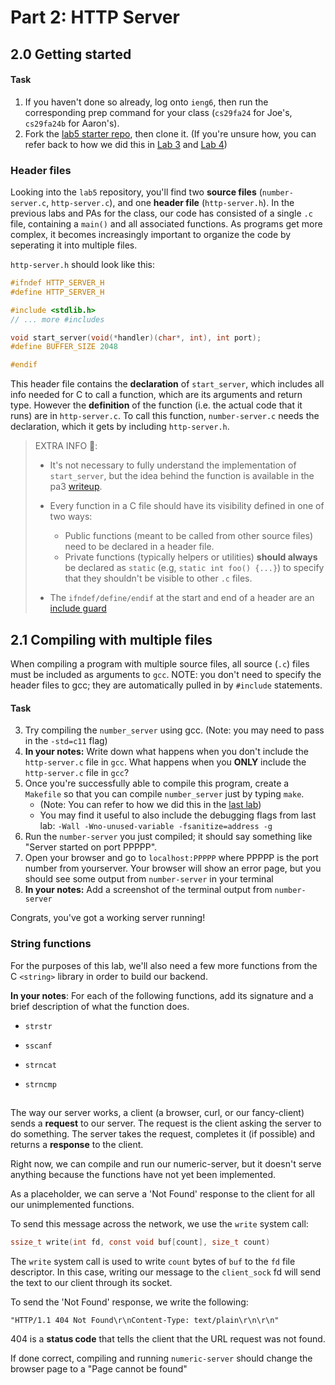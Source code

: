 # Part 2: HTTP Server

## 2.0 Getting started
#### Task

1. If you haven't done so already, log onto `ieng6`, then run the corresponding prep command for your class (`cs29fa24` for Joe's, `cs29fa24b` for Aaron's).
2. Fork the [lab5 starter repo](https://github.com/ucsd-cse29/lab5-starter), then clone it. (If you're unsure how, you can refer back to how we did this in
   [Lab 3](../week3/index.html#42---git-cli-commands) and [Lab 4](../week4/push-pa2-code.html#pushing-pa2-code-to-github-from-ieng6))

### Header files

Looking into the `lab5` repository, you'll find two **source files** (`number-server.c`, `http-server.c`), and one **header file** (`http-server.h`). 
In the previous labs and PAs for the class, our code has consisted of a single `.c` file, containing a `main()` and all associated functions.
As programs get more complex, it becomes increasingly important to organize the code by seperating it into multiple files.

`http-server.h` should look like this:
```c
#ifndef HTTP_SERVER_H
#define HTTP_SERVER_H

#include <stdlib.h>
// ... more #includes

void start_server(void(*handler)(char*, int), int port);
#define BUFFER_SIZE 2048

#endif
```

This header file contains the **declaration** of `start_server`, which includes all info needed for C to call a function, which are its arguments and return type. However the **definition** of the function 
(i.e. the actual code that it runs) are in `http-server.c`.
To call this function, `number-server.c` needs the declaration, which it gets by including `http-server.h`.

> EXTRA INFO 📝: 
> 
> - It's not necessary to fully understand the implementation of `start_server`, but the idea behind the function is available in the pa3 [writeup](https://github.com/ucsd-cse29/fa24/blob/main/src/pa/pa3/http-server.md).
> - Every function in a C file should have its visibility defined in one of two ways:
>     - Public functions (meant to be called from other source files) need to be declared in a header file.
>     - Private functions (typically helpers or utilities) **should always** be declared as `static` (e.g, `static int foo() {...}`) to specify that they shouldn't be visible to other `.c` files.
>
> - The `ifndef/define/endif` at the start and end of a header are an [include guard](https://en.wikipedia.org/wiki/Include_guard)

## 2.1 Compiling with multiple files

When compiling a program with multiple source files, all source (`.c`) files must be included as arguments to `gcc`. NOTE: you don't need to specify the header files to gcc; they are automatically
pulled in by `#include` statements.

#### Task

3. Try compiling the `number_server` using gcc. (Note: you may need to pass in the `-std=c11` flag)
4. **In your notes:** Write down what happens when you don't include the `http-server.c` file in `gcc`.  What happens when you **ONLY** include the `http-server.c` file in `gcc`? 
5. Once you're successfully able to compile this program, create a `Makefile` so that you can compile `number_server` just by typing `make`.
    - (Note: You can refer to how we did this in the [last lab](../week4/c-multifile-make.html#makefiles))
    - You may find it useful to also include the debugging flags from last lab: `-Wall -Wno-unused-variable -fsanitize=address -g`
6. Run the `number-server` you just compiled; it should say something like "Server started on port PPPPP".
7. Open your browser and go to `localhost:PPPPP` where PPPPP is the port number from yourserver. Your browser will show an error page, but you should see some output from `number-server` in your terminal 
8. **In your notes:** Add a screenshot of the terminal output from `number-server`

Congrats, you've got a working server running!

### String functions

For the purposes of this lab, we'll also need a few more functions from the C `<string>` library in order to build our backend.

**In your notes**: For each of the following functions, add its signature and a brief description of what the function does.

* `strstr`

* `sscanf`

* `strncat`

* `strncmp`

## 



The way our server works, a client (a browser, curl, or our fancy-client) sends a **request** to our server. The request is the client asking the server to do something. The server takes the request, completes it (if possible) and returns a **response** to the client.

Right now, we can compile and run our numeric-server, but it doesn't serve anything because the functions have not yet been implemented. 

As a placeholder, we can serve a 'Not Found' response to the client for all our unimplemented functions.

To send this message across the network, we use the `write` system call:
```c
ssize_t write(int fd, const void buf[count], size_t count)
```
The `write` system call is used to write `count` bytes of `buf` to the `fd` file descriptor. In this case, writing our message to the `client_sock` fd will send the text to our client through its socket.

To send the 'Not Found' response, we write the following:
```
"HTTP/1.1 404 Not Found\r\nContent-Type: text/plain\r\n\r\n"
```

404 is a **status code** that tells the client that the URL request was not found. 

If done correct, compiling and running `numeric-server` should change the browser page to a "Page cannot be found"
